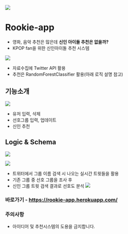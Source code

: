 ![](https://images.velog.io/images/hability24/post/60c0b2f9-e2c9-4f01-9810-74cd903eee22/image.png)

# Rookie-app
- 영화, 음악 추천은 많은데 **신인 아이돌 추천은 없을까?**
- KPOP fan을 위한 신인아이돌 추천 시스템

![](https://images.velog.io/images/hability24/post/bf57c953-3038-4ecd-92cd-f43bf88e9cb5/image.png)


- 자료수집에 Twitter API 활용
- 추천은 RandomForestClassifier 활용(아래 로직 설명 참고)

## 기능소개
![](https://images.velog.io/images/hability24/post/4590a901-7698-4168-88bb-28ca68fc268c/image.png)
- 유저 입력, 삭제
- 선호그룹 입력, 업데이트
- 신인 추천

## Logic & Schema
![](https://images.velog.io/images/hability24/post/bba4dcc0-d6bd-42f4-a164-7f6c2e35655d/image.png)

![](https://images.velog.io/images/hability24/post/a7083d62-d069-4972-abbf-78cf5602b53d/image.png)
- 트위터에서 그룹 이름 검색 시 나오는 실시간 트윗들을 활용
- 기존 그룹 중 선호 그룹을 조사 후
- 신인 그룹 트윗 검색 결과로 선호도 분석
![](https://images.velog.io/images/hability24/post/04c758a1-d18a-430f-96bf-bc771b8e617d/image.png)


### 바로가기 - https://rookie-app.herokuapp.com/


### 주의사항
* 아이디어 및 추천시스템의 도용을 금지합니다.
